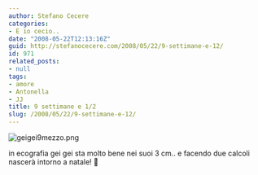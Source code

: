 ```yaml
---
author: Stefano Cecere
categories:
- E io cecio..
date: "2008-05-22T12:13:16Z"
guid: http://stefanocecere.com/2008/05/22/9-settimane-e-12/
id: 971
related_posts:
- null
tags:
- amore
- Antonella
- JJ
title: 9 settimane e 1/2
slug: /2008/05/22/9-settimane-e-12/
---
```


![geigei9mezzo.png](http://stefanocecere.com/wp-content/uploads/sites/3/2008/05/geigei9mezzo.png)

in ecografia gei gei sta molto bene nei suoi 3 cm.. e facendo due calcoli nascerà intorno a natale! 🙂